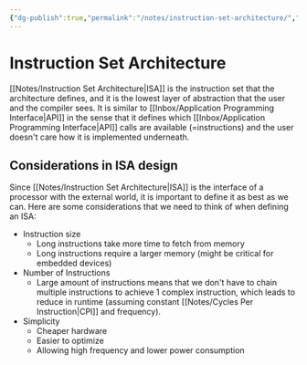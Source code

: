 ```yaml
---
{"dg-publish":true,"permalink":"/notes/instruction-set-architecture/","tags":[null]}
---
```




# Instruction Set Architecture
[[Notes/Instruction Set Architecture\|ISA]] is the instruction set that the architecture defines, and it is the lowest layer of abstraction that the user and the compiler sees. It is similar to [[Inbox/Application Programming Interface\|API]] in the sense that it defines which [[Inbox/Application Programming Interface\|API]] calls are available (=instructions) and the user doesn't care how it is implemented underneath.

## Considerations in ISA design
Since [[Notes/Instruction Set Architecture\|ISA]] is the interface of a processor with the external world, it is important to define it as best as we can.
Here are some considerations that we need to think of when defining an ISA:
- Instruction size
	- Long instructions take more time to fetch from memory
	- Long instructions require a larger memory (might be critical for embedded devices)
- Number of Instructions
	- Large amount of instructions means that we don't have to chain multiple instructions to achieve 1 complex instruction, which leads to reduce in runtime (assuming constant [[Notes/Cycles Per Instruction\|CPI]] and frequency).
- Simplicity
	- Cheaper hardware
	- Easier to optimize
	- Allowing high frequency and lower power consumption
